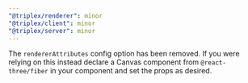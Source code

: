 ```yaml
---
"@triplex/renderer": minor
"@triplex/client": minor
"@triplex/server": minor
---
```


The `rendererAttributes` config option has been removed. If you were relying on this instead declare a Canvas component from `@react-three/fiber` in your component and set the props as desired.
